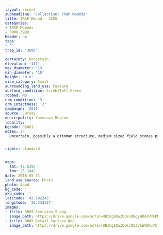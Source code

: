 ```yaml
---
layout: record
subheadline: 'Collection: TRAP Mounds'
title: TRAP Mound - 3605
categories:
- TRAP Mounds
- 3000-3999
header: no
tags:
- ''
trap_id: '3605'

certainty: Uncertain
elevation: '447'
max_diameter: '13'
min_diameter: '10'
height: '0.8'
size_category: Small
surrounding_land_use: Pasture
surface_condition: Scrub|Tall Grass
robbed: No
crm_condition: '3'
crm_intactness: '3'
campaign: '2011'
source: Survey
municipality: Yasenovo Region
locality: ''
bgcode: DS001
notes: |-
  Uncertain, possibly a ottoman structure, medium sized field stones piled on top, flattened on top. No obvious rts.


rights: standard


maps:
  lat: 42.6285
  lon: 25.2442
date: 2018-05-21
land_use_source: Photo
photo: Good
bg_code: ''
akb_code: ''
latitude: '42.682245'
longitude: '25.234317'
images:
- title: 3605_Overview_S.dng
  image_path: https://drive.google.com/uc?id=0B3Rg88wZDQscOEgyWDdoVW5PNU0
- title: 3605_Detail_Surface.dng
  image_path: https://drive.google.com/uc?id=0B3Rg88wZDQscQmJVaWVWN3V5T2s
---
```


